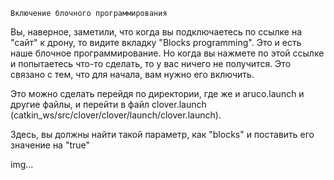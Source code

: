 `Включение блочного программирования`

Вы, наверное, заметили, что когда вы подключаетесь по ссылке на "сайт" к дрону, то видите вкладку "Blocks programming". Это и есть наше блочное программирование. Но когда вы нажмете по этой ссылке и попытаетесь что-то сделать, то у вас ничего не получится. Это связано с тем, что для начала, вам нужно его включить.

Это можно сделать перейдя по директории, где же и aruco.launch и другие файлы, и перейти в файл clover.launch (catkin_ws/src/clover/clover/launch/clover.launch).

Здесь, вы должны найти такой параметр, как "blocks" и поставить его значение на "true"

img...
